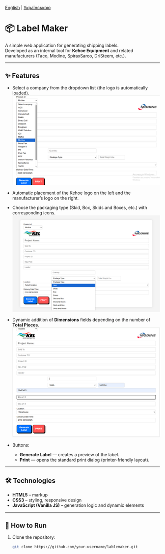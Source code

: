 [English](README.md) | [Українською](README.uk.md)

# 📦 Label Maker

A simple web application for generating shipping labels.  
Developed as an internal tool for **Kehoe Equipment** and related manufacturers (Taco, Modine, SpiraxSarco, DriSteem, etc.).  

---

## ✨ Features
- Select a company from the dropdown list (the logo is automatically loaded).  
  ![Company Menu](company-menu.png)

- Automatic placement of the Kehoe logo on the left and the manufacturer’s logo on the right.  

- Choose the packaging type (Skid, Box, Skids and Boxes, etc.) with corresponding icons.  
  ![Choose the packaging type](packaging-type.png)  

- Dynamic addition of **Dimensions** fields depending on the number of **Total Pieces**.  
  ![Total Pieces - Dimensions](dimensions.png)  

- Buttons:  
  - **Generate Label** — creates a preview of the label.  
  - **Print** — opens the standard print dialog (printer-friendly layout).  

---

## 🛠 Technologies
- **HTML5** – markup  
- **CSS3** – styling, responsive design  
- **JavaScript (Vanilla JS)** – generation logic and dynamic elements  

---

## 🚀 How to Run
1. Clone the repository:
   ```bash
   git clone https://github.com/your-username/lablemaker.git
